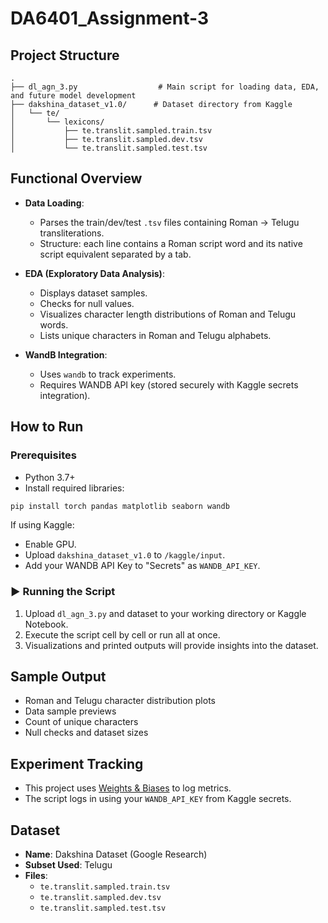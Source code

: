 # DA6401_Assignment-3





##  Project Structure

```
.
├── dl_agn_3.py                  # Main script for loading data, EDA, and future model development
├── dakshina_dataset_v1.0/      # Dataset directory from Kaggle
│   └── te/
│       └── lexicons/
│           ├── te.translit.sampled.train.tsv
│           ├── te.translit.sampled.dev.tsv
│           └── te.translit.sampled.test.tsv
```

##  Functional Overview

- **Data Loading**:
  - Parses the train/dev/test `.tsv` files containing Roman → Telugu transliterations.
  - Structure: each line contains a Roman script word and its native script equivalent separated by a tab.

- **EDA (Exploratory Data Analysis)**:
  - Displays dataset samples.
  - Checks for null values.
  - Visualizes character length distributions of Roman and Telugu words.
  - Lists unique characters in Roman and Telugu alphabets.

- **WandB Integration**:
  - Uses `wandb` to track experiments.
  - Requires WANDB API key (stored securely with Kaggle secrets integration).

##  How to Run

###  Prerequisites

- Python 3.7+
- Install required libraries:

```bash
pip install torch pandas matplotlib seaborn wandb
```

If using Kaggle:
- Enable GPU.
- Upload `dakshina_dataset_v1.0` to `/kaggle/input`.
- Add your WANDB API Key to "Secrets" as `WANDB_API_KEY`.

### ▶ Running the Script

1. Upload `dl_agn_3.py` and dataset to your working directory or Kaggle Notebook.
2. Execute the script cell by cell or run all at once.
3. Visualizations and printed outputs will provide insights into the dataset.

##  Sample Output

- Roman and Telugu character distribution plots
- Data sample previews
- Count of unique characters
- Null checks and dataset sizes

##  Experiment Tracking

- This project uses [Weights & Biases](https://wandb.ai/) to log metrics.
- The script logs in using your `WANDB_API_KEY` from Kaggle secrets.

##  Dataset

- **Name**: Dakshina Dataset (Google Research)
- **Subset Used**: Telugu
- **Files**:
  - `te.translit.sampled.train.tsv`
  - `te.translit.sampled.dev.tsv`
  - `te.translit.sampled.test.tsv`


